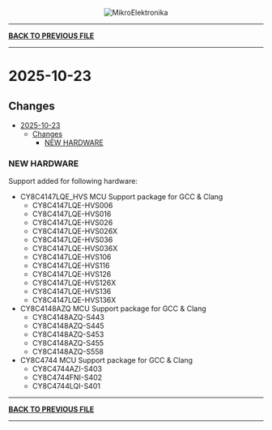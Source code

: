<p align="center">
  <img src="http://www.mikroe.com/img/designs/beta/logo_small.png?raw=true" alt="MikroElektronika"/>
</p>

---

**[BACK TO PREVIOUS FILE](../changelog.md)**

---

# 2025-10-23

## Changes

- [2025-10-23](#2025-10-23)
  - [Changes](#changes)
    - [NEW HARDWARE](#new-hardware)

### NEW HARDWARE

Support added for following hardware:

+ CY8C4147LQE_HVS MCU Support package for GCC & Clang
  + CY8C4147LQE-HVS006
  + CY8C4147LQE-HVS016
  + CY8C4147LQE-HVS026
  + CY8C4147LQE-HVS026X
  + CY8C4147LQE-HVS036
  + CY8C4147LQE-HVS036X
  + CY8C4147LQE-HVS106
  + CY8C4147LQE-HVS116
  + CY8C4147LQE-HVS126
  + CY8C4147LQE-HVS126X
  + CY8C4147LQE-HVS136
  + CY8C4147LQE-HVS136X
+ CY8C4148AZQ MCU Support package for GCC & Clang
  + CY8C4148AZQ-S443
  + CY8C4148AZQ-S445
  + CY8C4148AZQ-S453
  + CY8C4148AZQ-S455
  + CY8C4148AZQ-S558
+ CY8C4744 MCU Support package for GCC & Clang
  + CY8C4744AZI-S403
  + CY8C4744FNI-S402
  + CY8C4744LQI-S401

---

**[BACK TO PREVIOUS FILE](../changelog.md)**

---
